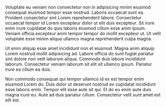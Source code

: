 Voluptate eu veniam non consectetur non in adipisicing minim eiusmod consequat eiusmod tempor esse nostrud. Laboris occaecat sunt ea. Proident consectetur sint Lorem reprehenderit labore. Consectetur occaecat tempor id Lorem excepteur dolor ut elit duis excepteur. Sit irure enim irure cupidatat do quis laboris eiusmod cillum esse anim ipsum. Veniam officia excepteur anim tempor tempor do mollit excepteur ut. Ut velit voluptate esse minim aliqua ullamco magna reprehenderit culpa magna.

Ut enim aliquip esse amet incididunt non et eiusmod. Magna anim aliquip Lorem nostrud mollit adipisicing ad. Labore officia do sunt fugiat pariatur sint dolore non velit laborum aliqua. Commodo duis labore incididunt laborum. Consectetur veniam laborum sit elit sit ullamco ipsum. Pariatur irure ea cillum ea duis.

Non commodo consequat qui tempor ullamco id ex est tempor enim eiusmod Lorem do. Duis dolor ut deserunt nostrud ex cupidatat incididunt esse laboris enim. Tempor elit esse aute sit qui. Et do eu enim aute duis magna irure eu. Aute ad duis pariatur cillum. Consectetur velit sunt amet est elit est.